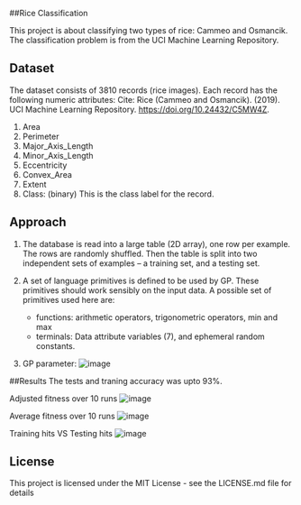 ##Rice Classification

This project is about classifying two types of rice: Cammeo and Osmancik. The classification problem is from the UCI Machine Learning Repository.

## Dataset

The dataset consists of 3810 records (rice images). Each record has the following numeric attributes:
Cite: Rice (Cammeo and Osmancik). (2019). UCI Machine Learning Repository. https://doi.org/10.24432/C5MW4Z.

1. Area
2. Perimeter
3. Major_Axis_Length
4. Minor_Axis_Length
5. Eccentricity
6. Convex_Area
7. Extent
8. Class: (binary) This is the class label for the record.

## Approach

1. The database is read into a large table (2D array), one row per example. The rows are randomly shuffled. Then the table is split into two independent sets of examples – a training set, and a testing set.

2. A set of language primitives is defined to be used by GP. These primitives should work sensibly on the input data. A possible set of primitives used here are:
   - functions: arithmetic operators, trigonometric operators, min and max
   - terminals: Data attribute variables (7), and ephemeral random constants.
3. GP parameter:
   ![image](https://github.com/17YuvrajSehgal/RiceClassification/assets/81456735/e2ceeb56-069b-438b-9559-131c9e4ab778)


##Results
The tests and traning accuracy was upto 93%.

Adjusted fitness over 10 runs
![image](https://github.com/17YuvrajSehgal/RiceClassification/assets/81456735/d7f712a5-e182-4593-b3fd-82bbae012b3a)

Average fitness over 10 runs
![image](https://github.com/17YuvrajSehgal/RiceClassification/assets/81456735/c50cf2d8-a296-4196-81ed-1d48db245d9d)

Training hits VS Testing hits
![image](https://github.com/17YuvrajSehgal/RiceClassification/assets/81456735/5bfb3955-2d4d-4294-809d-6a6a5b7c97db)




## License

This project is licensed under the MIT License - see the LICENSE.md file for details
